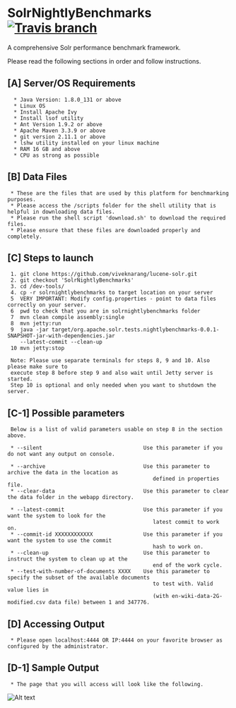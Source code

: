 # SolrNightlyBenchmarks  [![Travis branch](https://img.shields.io/travis/rust-lang/rust/master.svg)]()

A comprehensive Solr performance benchmark framework.

Please read the following sections in order and follow instructions. 

## [A] Server/OS Requirements

      * Java Version: 1.8.0_131 or above
      * Linux OS
      * Install Apache Ivy
      * Install lsof utility
      * Ant Version 1.9.2 or above
      * Apache Maven 3.3.9 or above
      * git version 2.11.1 or above
      * lshw utility installed on your linux machine
      * RAM 16 GB and above
      * CPU as strong as possible
      
## [B] Data Files

     * These are the files that are used by this platform for benchmarking purposes. 
     * Please access the /scripts folder for the shell utility that is helpful in downloading data files. 
     * Please run the shell script 'download.sh' to download the required files.
     * Please ensure that these files are downloaded properly and completely.  

## [C] Steps to launch

     1. git clone https://github.com/viveknarang/lucene-solr.git
     2. git checkout 'SolrNightlyBenchmarks'
     3. cd /dev-tools/
     4. cp -r solrnightlybenchmarks to target location on your server
     5  VERY IMPORTANT: Modify config.properties - point to data files correctly on your server.
     6  pwd to check that you are in solrnightlybenchmarks folder
     7  mvn clean compile assembly:single
     8  mvn jetty:run 
     9  java -jar target/org.apache.solr.tests.nightlybenchmarks-0.0.1-SNAPSHOT-jar-with-dependencies.jar 
        --latest-commit --clean-up 
     10 mvn jetty:stop
     
     Note: Please use separate terminals for steps 8, 9 and 10. Also please make sure to 
     execute step 8 before step 9 and also wait until Jetty server is started. 
     Step 10 is optional and only needed when you want to shutdown the server.
     

## [C-1] Possible parameters

     Below is a list of valid parameters usable on step 8 in the section above. 

     * --silent                                Use this parameter if you do not want any output on console.
     
     * --archive                               Use this parameter to archive the data in the location as 
                                                  defined in properties file.
     * --clear-data                            Use this parameter to clear the data folder in the webapp directory.
     
     * --latest-commit                         Use this parameter if you want the system to look for the 
                                                  latest commit to work on.
     * --commit-id XXXXXXXXXXXX                Use this parameter if you want the system to use the commit 
                                                  hash to work on.
     * --clean-up                              Use this parameter to instruct the system to clean up at the 
                                                  end of the work cycle.
     * --test-with-number-of-documents XXXX    Use this parameter to specify the subset of the available documents 
                                                  to test with. Valid value lies in 
                                                  (with en-wiki-data-2G-modified.csv data file) between 1 and 347776.
     
## [D] Accessing Output

     * Please open localhost:4444 OR IP:4444 on your favorite browser as configured by the administrator. 
  
## [D-1] Sample Output
     * The page that you will access will look like the following. 

![Alt text](http://www.viveknarang.com/gsoc/snb_screenshot5.PNG)
